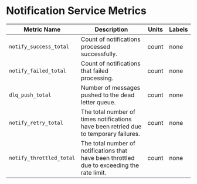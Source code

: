 # Notification Service Metrics

| Metric Name | Description | Units | Labels |
| --- | --- | --- | --- |
| `notify_success_total` | Count of notifications processed successfully. | count | none |
| `notify_failed_total` | Count of notifications that failed processing. | count | none |
| `dlq_push_total` | Number of messages pushed to the dead letter queue. | count | none |
| `notify_retry_total` | The total number of times notifications have been retried due to temporary failures. | count | none |
| `notify_throttled_total` | The total number of notifications that have been throttled due to exceeding the rate limit. | count | none |
